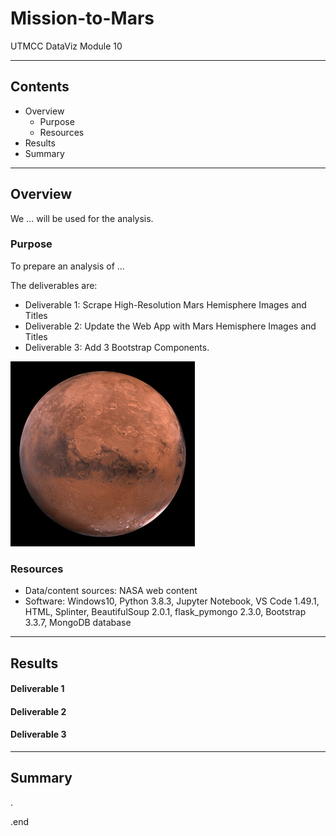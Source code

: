 # Mission-to-Mars
UTMCC DataViz Module 10

---

## Contents 
  * Overview
    - Purpose
    - Resources
  * Results
  * Summary
 

---  

## Overview 
  
  We ... will be used for the analysis. 

   ### Purpose
   To prepare an analysis of ... 
   
   
  
   The deliverables are: 
   - Deliverable 1: Scrape High-Resolution Mars Hemisphere Images and Titles
   - Deliverable 2: Update the Web App with Mars Hemisphere Images and Titles
   - Deliverable 3: Add 3 Bootstrap Components.
  
   ![marshemi1.png](https://github.com/larrydodson/Mission-to-Mars/blob/master/marshemi1.png)
   

   ### Resources
  * Data/content sources: NASA web content 
  * Software: Windows10, Python 3.8.3, Jupyter Notebook, VS Code 1.49.1, HTML, Splinter, BeautifulSoup 2.0.1, flask_pymongo 2.3.0, Bootstrap 3.3.7, MongoDB database
  

--- 

## Results
  
  #### Deliverable 1
  
  
  
  
  #### Deliverable 2
  
  
  
  
  #### Deliverable 3







---


## Summary



.

.end 
